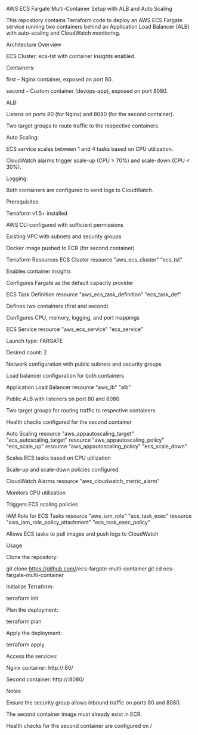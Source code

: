 AWS ECS Fargate Multi-Container Setup with ALB and Auto Scaling

This repository contains Terraform code to deploy an AWS ECS Fargate service running two containers behind an Application Load Balancer (ALB) with auto-scaling and CloudWatch monitoring.

Architecture Overview

ECS Cluster: ecs-tst with container insights enabled.

Containers:

first – Nginx container, exposed on port 80.

second – Custom container (devops-app), exposed on port 8080.

ALB:

Listens on ports 80 (for Nginx) and 8080 (for the second container).

Two target groups to route traffic to the respective containers.

Auto Scaling:

ECS service scales between 1 and 4 tasks based on CPU utilization.

CloudWatch alarms trigger scale-up (CPU > 70%) and scale-down (CPU < 30%).

Logging:

Both containers are configured to send logs to CloudWatch.

Prerequisites

Terraform v1.5+ installed

AWS CLI configured with sufficient permissions

Existing VPC with subnets and security groups

Docker image pushed to ECR (for second container)

Terraform Resources
ECS Cluster
resource "aws_ecs_cluster" "ecs_tst"


Enables container insights

Configures Fargate as the default capacity provider

ECS Task Definition
resource "aws_ecs_task_definition" "ecs_task_def"


Defines two containers (first and second)

Configures CPU, memory, logging, and port mappings

ECS Service
resource "aws_ecs_service" "ecs_service"


Launch type: FARGATE

Desired count: 2

Network configuration with public subnets and security groups

Load balancer configuration for both containers

Application Load Balancer
resource "aws_lb" "alb"


Public ALB with listeners on port 80 and 8080

Two target groups for routing traffic to respective containers

Health checks configured for the second container

Auto Scaling
resource "aws_appautoscaling_target" "ecs_autoscaling_target"
resource "aws_appautoscaling_policy" "ecs_scale_up"
resource "aws_appautoscaling_policy" "ecs_scale_down"


Scales ECS tasks based on CPU utilization

Scale-up and scale-down policies configured

CloudWatch Alarms
resource "aws_cloudwatch_metric_alarm"


Monitors CPU utilization

Triggers ECS scaling policies

IAM Role for ECS Tasks
resource "aws_iam_role" "ecs_task_exec"
resource "aws_iam_role_policy_attachment" "ecs_task_exec_policy"


Allows ECS tasks to pull images and push logs to CloudWatch

Usage

Clone the repository:

git clone https://github.com/<your-org>/ecs-fargate-multi-container.git
cd ecs-fargate-multi-container


Initialize Terraform:

terraform init


Plan the deployment:

terraform plan


Apply the deployment:

terraform apply


Access the services:

Nginx container: http://<ALB-DNS>:80/

Second container: http://<ALB-DNS>:8080/

Notes

Ensure the security group allows inbound traffic on ports 80 and 8080.

The second container image must already exist in ECR.

Health checks for the second container are configured on /
